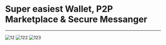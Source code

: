 # Super easiest Wallet, P2P Marketplace & Secure Messanger
---

![12](https://github.com/valgixclient/frontend/assets/163454337/247b0714-741c-4c9a-aac9-c3d0c2770ce9)
![122](https://github.com/valgixclient/frontend/assets/163454337/b3e1d5d0-9a25-4592-b671-46f8c2d46e39)
![123](https://github.com/valgixclient/frontend/assets/163454337/9ca1e504-aeb6-48e0-ac4f-3dad4976d2fc)
